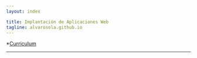 ```yaml
---
layout: index

title: Implantación de Aplicaciones Web
tagline: alvarosola.github.io
---
```


*[Curriculum](/about)
<hr/>